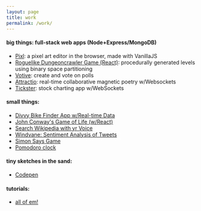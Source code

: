 ```yaml
---
layout: page
title: work
permalink: /work/
---
```


#### big things: full-stack web apps (Node+Express/MongoDB)
* [Pixl](http://thmsdnnr.com/pixl/): a pixel art editor in the browser, made with VanillaJS
* [Roguelike Dungeoncrawler Game (React)](https://thmsdnnr.github.io/roguelike/): procedurally generated levels using binary space partitioning
* [Votive](https://votive.herokuapp.com): create and vote on polls
* [Attractio](https://attractio.herokuapp.com): real-time collaborative magnetic poetry w/Websockets
* [Tickster](https://tickster.herokuapp.com): stock charting app w/WebSockets

#### small things:
* [Divvy Bike Finder App w/Real-time Data](https://thmsdnnr.github.io/divvyme/)
* [John Conway's Game of Life (w/React)](https://thmsdnnr.github.io/conwaygameoflife/)
* [Search Wikipedia with yr Voice](https://thmsdnnr.github.io/javascript30/day20/)
* [Windvane: Sentiment Analysis of Tweets](https://windvane.herokuapp.com/)
* [Simon Says Game](https://thmsdnnr.github.io/simonsays/)
* [Pomodoro clock](https://thmsdnnr.github.io/beefsteak/)

#### tiny sketches in the sand:
* [Codepen](https://codepen.io/thmsdnnr/pens/popular/)

#### tutorials:
* [all of em!](http://thmsdnnr.com/blog)
